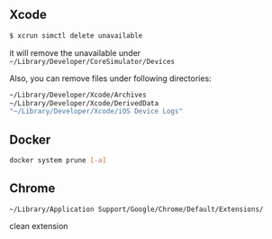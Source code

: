 

## Xcode

```bash
$ xcrun simctl delete unavailable
```

it will remove the unavailable under `~/Library/Developer/CoreSimulator/Devices`


Also, you can remove files under following directories:


```bash
~/Library/Developer/Xcode/Archives
~/Library/Developer/Xcode/DerivedData
"~/Library/Developer/Xcode/iOS Device Logs"
```



## Docker

```bash
docker system prune [-a]
```


## Chrome

`~/Library/Application Support/Google/Chrome/Default/Extensions/`

clean extension


